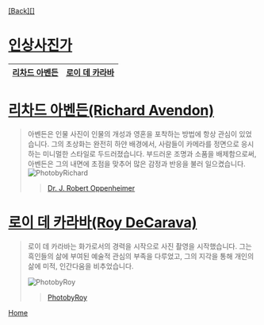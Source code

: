<a href=Home>
[Back][]



# 인상사진가

<a href="#Richard">리차드 아벤든</a> | <a href="#Roy">로이 데 카라바</a> |
----------| ----------|

[Back]:https://github.com/GeekInTheClass/PhotographerCategorization/blob/master/README.md
[PhotobyRichard]: https://static1.squarespace.com/static/5575b396e4b017c5045ccbf6/580a26f71b631bb1fe09445c/580a29a6f7e0ab962d8857fb/1486653996830/106.105.jpg?format=750w

[PhotobyRoy]: https://scontent-icn1-1.xx.fbcdn.net/v/t1.0-9/936230_343558979080323_716964805_n.jpg?oh=ca9e2663a0077c5bf7955db19d11446c&oe=59728447


<a name="Richard">

# [리차드 아벤든(Richard Avendon)](https://en.wikipedia.org/wiki/Richard_Avedon#Noted_photographs)

>	아벤든은 인물 사진이 인물의 개성과 영혼을 포착하는 방법에 항상 관심이 있었습니다. 그의 초상화는 완전히 하얀 배경에서, 사람들이 카메라를 정면으로 응시하는 미니멀한 스타일로 두드러졌습니다. 부드러운 조명과 소품을 배제함으로써, 아벤든은 그의 내면에 초점을 맞추어 많은 감정과 반응을 불러 일으켰습니다.
> ![PhotobyRichard][][](https://en.wikipedia.org/wiki/Richard_Avedon#Noted_photographs)
>> [Dr. J. Robert Oppenheimer][PhotobyRichard]

<a name="Roy">	

# [로이 데 카라바(Roy DeCarava)](http://www.decarava.org/)

> 로이 데 카라바는 화가로서의 경력을 시작으로 사진 촬영을 시작했습니다. 그는 흑인들의 삶에 부여된 예술적 관심의 부족을 다루었고, 그의 지각을 통해 개인의 삶에 미적, 인간다움을 비추었습니다.
> 
> ![PhotobyRoy][]
>>[PhotobyRoy][]


<a href=#Home>Home</a>
